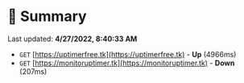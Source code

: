 # 📖 Summary
Last updated: **4/27/2022, 8:40:33 AM**

- `GET` [https://uptimerfree.tk](https://uptimerfree.tk) - **Up** (4966ms)
- `GET` [https://monitoruptimer.tk](https://monitoruptimer.tk) - **Down** (207ms)
